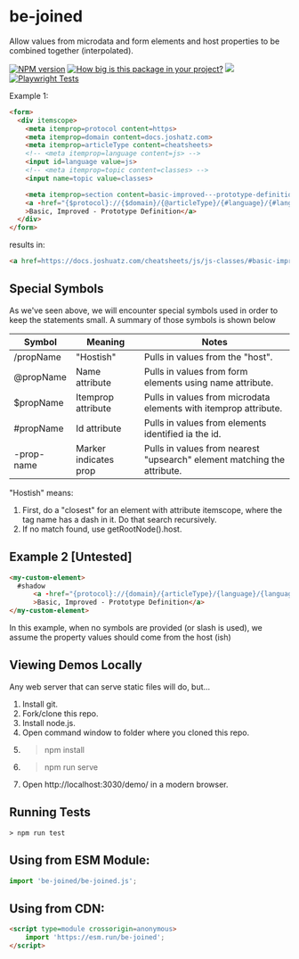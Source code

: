 # be-joined

Allow values from microdata and form elements and host properties to be combined together (interpolated).

[![NPM version](https://badge.fury.io/js/be-joined.png)](http://badge.fury.io/js/be-joined)
[![How big is this package in your project?](https://img.shields.io/bundlephobia/minzip/be-joined?style=for-the-badge)](https://bundlephobia.com/result?p=be-joined)
<img src="http://img.badgesize.io/https://cdn.jsdelivr.net/npm/be-joined?compression=gzip">
[![Playwright Tests](https://github.com/bahrus/be-joined/actions/workflows/CI.yml/badge.svg?branch=baseline)](https://github.com/bahrus/be-joined/actions/workflows/CI.yml)

Example 1:

```html
<form>
  <div itemscope>
    <meta itemprop=protocol content=https>
    <meta itemprop=domain content=docs.joshatz.com>
    <meta itemprop=articleType content=cheatsheets>
    <!-- <meta itemprop=language content=js> -->
    <input id=language value=js>
    <!-- <meta itemprop=topic content=classes> -->
    <input name=topic value=classes>

    <meta itemprop=section content=basic-improved---prototype-definition>
    <a -href="{$protocol}://{$domain}/{@articleType}/{#language}/{#language}-{@topic}/#{$section}" be-joined
    >Basic, Improved - Prototype Definition</a>
  </div>
</form>
```

results in:

```html
<a href=https://docs.joshuatz.com/cheatsheets/js/js-classes/#basic-improved---prototype-definition>Basic, Improved - Prototype Definition</a>
```

## Special Symbols

As we've seen above, we will encounter special symbols used in order to keep the statements small.  A summary of those symbols is shown below

| Symbol      | Meaning              | Notes                                                                                |
|-------------|----------------------|--------------------------------------------------------------------------------------|
| /propName   |"Hostish"             | Pulls in values from the "host".                                                     |
| @propName   |Name attribute        | Pulls in values from form elements using name attribute.                             |
| $propName   |Itemprop attribute    | Pulls in values from microdata elements with itemprop attribute.                     |
| #propName   |Id attribute          | Pulls in values from elements identified ia the id.                                  |
| -prop-name  |Marker indicates prop | Pulls in values from nearest "upsearch" element matching the attribute.              |


"Hostish" means:

1.  First, do a "closest" for an element with attribute itemscope, where the tag name has a dash in it.  Do that search recursively.  
2.  If no match found, use getRootNode().host.

## Example 2 [Untested]

```html
<my-custom-element>
  #shadow
      <a -href="{protocol}://{domain}/{articleType}/{language}/{language}-{topic}/#{section}" be-joined
      >Basic, Improved - Prototype Definition</a>
</my-custom-element>
```

In this example, when no symbols are provided (or slash is used), we assume the property values should come from the host (ish)


## Viewing Demos Locally

Any web server that can serve static files will do, but...

1.  Install git.
2.  Fork/clone this repo.
3.  Install node.js.
4.  Open command window to folder where you cloned this repo.
5.  > npm install
6.  > npm run serve
7.  Open http://localhost:3030/demo/ in a modern browser.

## Running Tests

```
> npm run test
```

## Using from ESM Module:

```JavaScript
import 'be-joined/be-joined.js';
```

## Using from CDN:

```html
<script type=module crossorigin=anonymous>
    import 'https://esm.run/be-joined';
</script>
```

